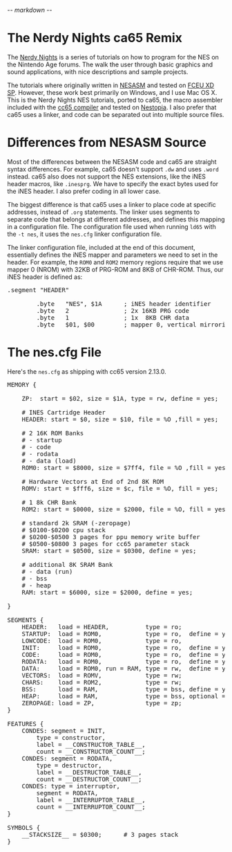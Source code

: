 -*- markdown -*-

The Nerdy Nights ca65 Remix
===========================

The [Nerdy Nights][nn] is a series of tutorials on how to program for the NES on the Nintendo Age forums.  The walk the user through basic graphics and sound applications, with nice descriptions and sample projects.

The tutorials where originally written in [NESASM][nesasm] and tested on [FCEU XD SP][fceuxdsp].  However, these work best primarily on Windows, and I use Mac OS X.  This is the Nerdy Nights NES tutorials, ported to ca65, the macro assembler included with the [cc65 compiler][cc65] and tested on [Nestopia][nestopia].  I also prefer that ca65 uses a linker, and code can be separated out into multiple source files.

Differences from NESASM Source
==============================

Most of the differences between the NESASM code and ca65 are straight syntax differences.  For example, ca65 doesn't support `.dw` and uses `.word` instead.  ca65 also does not support the NES extensions, like the iNES header macros, like `.inesprg`.  We have to specify the exact bytes used for the iNES header.  I also prefer coding in all lower case.

The biggest difference is that ca65 uses a linker to place code at specific addresses, instead of `.org` statements.  The linker uses segments to separate code that belongs at different addresses, and defines this mapping in a configuration file.  The configuration file used when running `ld65` with the `-t nes`, it uses the `nes.cfg` linker configuration file.

The linker configuration file, included at the end of this document, essentially defines the iNES mapper and parameters we need to set in the header.  For example, the `ROM0` and `ROM2` memory regions require that we use mapper 0 (NROM) with 32KB of PRG-ROM and 8KB of CHR-ROM.  Thus, our iNES header is defined as:

<pre>
.segment "HEADER"
        
        .byte   "NES", $1A      ; iNES header identifier
        .byte   2               ; 2x 16KB PRG code
        .byte   1               ; 1x  8KB CHR data
        .byte   $01, $00        ; mapper 0, vertical mirroring
</pre>

The nes.cfg File
================

Here's the `nes.cfg` as shipping with cc65 version 2.13.0.

<pre>
MEMORY {

    ZP:  start = $02, size = $1A, type = rw, define = yes;

    # INES Cartridge Header
    HEADER: start = $0, size = $10, file = %O ,fill = yes;

    # 2 16K ROM Banks
    # - startup
    # - code
    # - rodata
    # - data (load)
    ROM0: start = $8000, size = $7ff4, file = %O ,fill = yes, define = yes;

    # Hardware Vectors at End of 2nd 8K ROM
    ROMV: start = $fff6, size = $c, file = %O, fill = yes;

    # 1 8k CHR Bank
    ROM2: start = $0000, size = $2000, file = %O, fill = yes;

    # standard 2k SRAM (-zeropage)
    # $0100-$0200 cpu stack
    # $0200-$0500 3 pages for ppu memory write buffer
    # $0500-$0800 3 pages for cc65 parameter stack
    SRAM: start = $0500, size = $0300, define = yes;

    # additional 8K SRAM Bank
    # - data (run)
    # - bss
    # - heap
    RAM: start = $6000, size = $2000, define = yes;

}

SEGMENTS {
    HEADER:   load = HEADER,          type = ro;
    STARTUP:  load = ROM0,            type = ro,  define = yes;
    LOWCODE:  load = ROM0,            type = ro,                optional = yes;
    INIT:     load = ROM0,            type = ro,  define = yes, optional = yes;
    CODE:     load = ROM0,            type = ro,  define = yes;
    RODATA:   load = ROM0,            type = ro,  define = yes;
    DATA:     load = ROM0, run = RAM, type = rw,  define = yes;
    VECTORS:  load = ROMV,            type = rw;
    CHARS:    load = ROM2,            type = rw;
    BSS:      load = RAM,             type = bss, define = yes;
    HEAP:     load = RAM,             type = bss, optional = yes;
    ZEROPAGE: load = ZP,              type = zp;
}

FEATURES {
    CONDES: segment = INIT,
	    type = constructor,
	    label = __CONSTRUCTOR_TABLE__,
	    count = __CONSTRUCTOR_COUNT__;
    CONDES: segment = RODATA,
	    type = destructor,
	    label = __DESTRUCTOR_TABLE__,
	    count = __DESTRUCTOR_COUNT__;
    CONDES: type = interruptor,
	    segment = RODATA,
	    label = __INTERRUPTOR_TABLE__,
	    count = __INTERRUPTOR_COUNT__;
}

SYMBOLS {
    __STACKSIZE__ = $0300;  	# 3 pages stack
}
</pre>

[nn]: http://www.nintendoage.com/faq/nerdy_nights_out.html
[nesasm]: http://www.nespowerpak.com/nesasm/NESASM3.zip
[fceuxdsp]: http://www.the-interweb.com/serendipity/exit.php?url_id=627&entry_id=90
[cc65]: http://www.cc65.org/
[nestopia]: http://www.bannister.org/software/nestopia.htm
